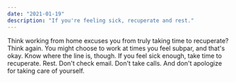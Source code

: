 ```yaml
---
date: "2021-01-19"
description: "If you're feeling sick, recuperate and rest."
---
```


Think working from home excuses you from truly taking time to recuperate? Think again. You might choose to work at times you feel subpar, and that's okay. Know where the line is, though. If you feel sick enough, take time to recuperate. Rest. Don't check email. Don't take calls. And don't apologize for taking care of yourself.